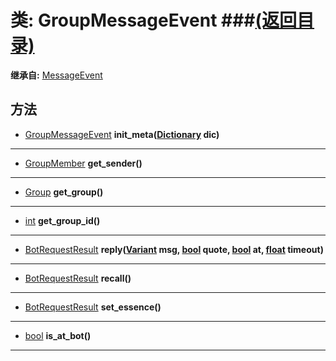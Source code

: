 # 类: GroupMessageEvent ###[(返回目录)](README.md)  
  
**继承自:** [MessageEvent](MessageEvent.md)  
  
## 方法 
  
- [GroupMessageEvent](GroupMessageEvent.md) **init_meta([Dictionary](https://docs.godotengine.org/en/latest/classes/class_dictionary.html) dic)**  
  
---  
  
- [GroupMember](GroupMember.md) **get_sender()**  
  
---  
  
- [Group](Group.md) **get_group()**  
  
---  
  
- [int](https://docs.godotengine.org/en/latest/classes/class_int.html) **get_group_id()**  
  
---  
  
- [BotRequestResult](BotRequestResult.md) **reply([Variant](https://docs.godotengine.org/en/latest/classes/class_variant.html) msg, [bool](https://docs.godotengine.org/en/latest/classes/class_bool.html) quote, [bool](https://docs.godotengine.org/en/latest/classes/class_bool.html) at, [float](https://docs.godotengine.org/en/latest/classes/class_float.html) timeout)**  
  
---  
  
- [BotRequestResult](BotRequestResult.md) **recall()**  
  
---  
  
- [BotRequestResult](BotRequestResult.md) **set_essence()**  
  
---  
  
- [bool](https://docs.godotengine.org/en/latest/classes/class_bool.html) **is_at_bot()**  
  
---  
  

